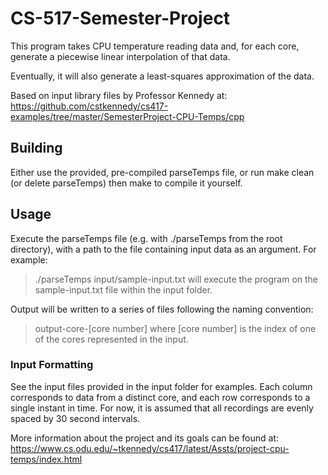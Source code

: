 # CS-517-Semester-Project

This program takes CPU temperature reading data and, for each core, generate
a piecewise linear interpolation of that data.

Eventually, it will also generate a least-squares approximation of the data.

Based on input library files by Professor Kennedy at: 
https://github.com/cstkennedy/cs417-examples/tree/master/SemesterProject-CPU-Temps/cpp


## Building

Either use the provided, pre-compiled parseTemps file, or run make clean
(or delete parseTemps) then make to compile it yourself.


## Usage

Execute the parseTemps file (e.g. with ./parseTemps from the root directory),
with a path to the file containing input data as an argument. For example:
> ./parseTemps input/sample-input.txt
will execute the program on the sample-input.txt file within the input folder.

Output will be written to a series of files following the naming convention:
> output-core-[core number]
where [core number] is the index of one of the cores represented in the input.


### Input Formatting

See the input files provided in the input folder for examples.
Each column corresponds to data from a distinct core, and each row corresponds
to a single instant in time.
For now, it is assumed that all recordings are evenly spaced by 30 second intervals.


More information about the project and its goals can be found at: https://www.cs.odu.edu/~tkennedy/cs417/latest/Assts/project-cpu-temps/index.html
